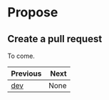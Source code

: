 # Propose

## Create a pull request

To come.

| Previous |  Next |
|----------|------:|
| [dev](dev.md) | None |
